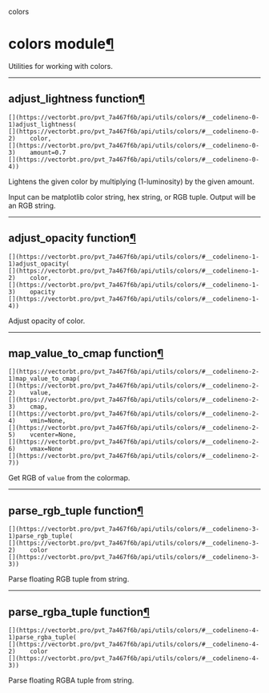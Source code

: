 colors

#  colors module[](https://github.com/polakowo/vectorbt.pro/blob/6e344a8230eaf718593f4570378486ee1d4178f6/vectorbtpro/utils/colors.py "Jump to source")[¶](https://vectorbt.pro/pvt_7a467f6b/api/utils/colors/#vectorbtpro.utils.colors "Permanent link")

Utilities for working with colors.

* * *

## adjust_lightness function[](https://github.com/polakowo/vectorbt.pro/blob/6e344a8230eaf718593f4570378486ee1d4178f6/vectorbtpro/utils/colors.py#L91-L112 "Jump to source")[¶](https://vectorbt.pro/pvt_7a467f6b/api/utils/colors/#vectorbtpro.utils.colors.adjust_lightness "Permanent link")
    
    
    [](https://vectorbt.pro/pvt_7a467f6b/api/utils/colors/#__codelineno-0-1)adjust_lightness(
    [](https://vectorbt.pro/pvt_7a467f6b/api/utils/colors/#__codelineno-0-2)    color,
    [](https://vectorbt.pro/pvt_7a467f6b/api/utils/colors/#__codelineno-0-3)    amount=0.7
    [](https://vectorbt.pro/pvt_7a467f6b/api/utils/colors/#__codelineno-0-4))
    

Lightens the given color by multiplying (1-luminosity) by the given amount.

Input can be matplotlib color string, hex string, or RGB tuple. Output will be an RGB string.

* * *

## adjust_opacity function[](https://github.com/polakowo/vectorbt.pro/blob/6e344a8230eaf718593f4570378486ee1d4178f6/vectorbtpro/utils/colors.py#L76-L88 "Jump to source")[¶](https://vectorbt.pro/pvt_7a467f6b/api/utils/colors/#vectorbtpro.utils.colors.adjust_opacity "Permanent link")
    
    
    [](https://vectorbt.pro/pvt_7a467f6b/api/utils/colors/#__codelineno-1-1)adjust_opacity(
    [](https://vectorbt.pro/pvt_7a467f6b/api/utils/colors/#__codelineno-1-2)    color,
    [](https://vectorbt.pro/pvt_7a467f6b/api/utils/colors/#__codelineno-1-3)    opacity
    [](https://vectorbt.pro/pvt_7a467f6b/api/utils/colors/#__codelineno-1-4))
    

Adjust opacity of color.

* * *

## map_value_to_cmap function[](https://github.com/polakowo/vectorbt.pro/blob/6e344a8230eaf718593f4570378486ee1d4178f6/vectorbtpro/utils/colors.py#L20-L61 "Jump to source")[¶](https://vectorbt.pro/pvt_7a467f6b/api/utils/colors/#vectorbtpro.utils.colors.map_value_to_cmap "Permanent link")
    
    
    [](https://vectorbt.pro/pvt_7a467f6b/api/utils/colors/#__codelineno-2-1)map_value_to_cmap(
    [](https://vectorbt.pro/pvt_7a467f6b/api/utils/colors/#__codelineno-2-2)    value,
    [](https://vectorbt.pro/pvt_7a467f6b/api/utils/colors/#__codelineno-2-3)    cmap,
    [](https://vectorbt.pro/pvt_7a467f6b/api/utils/colors/#__codelineno-2-4)    vmin=None,
    [](https://vectorbt.pro/pvt_7a467f6b/api/utils/colors/#__codelineno-2-5)    vcenter=None,
    [](https://vectorbt.pro/pvt_7a467f6b/api/utils/colors/#__codelineno-2-6)    vmax=None
    [](https://vectorbt.pro/pvt_7a467f6b/api/utils/colors/#__codelineno-2-7))
    

Get RGB of `value` from the colormap.

* * *

## parse_rgb_tuple function[](https://github.com/polakowo/vectorbt.pro/blob/6e344a8230eaf718593f4570378486ee1d4178f6/vectorbtpro/utils/colors.py#L70-L73 "Jump to source")[¶](https://vectorbt.pro/pvt_7a467f6b/api/utils/colors/#vectorbtpro.utils.colors.parse_rgb_tuple "Permanent link")
    
    
    [](https://vectorbt.pro/pvt_7a467f6b/api/utils/colors/#__codelineno-3-1)parse_rgb_tuple(
    [](https://vectorbt.pro/pvt_7a467f6b/api/utils/colors/#__codelineno-3-2)    color
    [](https://vectorbt.pro/pvt_7a467f6b/api/utils/colors/#__codelineno-3-3))
    

Parse floating RGB tuple from string.

* * *

## parse_rgba_tuple function[](https://github.com/polakowo/vectorbt.pro/blob/6e344a8230eaf718593f4570378486ee1d4178f6/vectorbtpro/utils/colors.py#L64-L67 "Jump to source")[¶](https://vectorbt.pro/pvt_7a467f6b/api/utils/colors/#vectorbtpro.utils.colors.parse_rgba_tuple "Permanent link")
    
    
    [](https://vectorbt.pro/pvt_7a467f6b/api/utils/colors/#__codelineno-4-1)parse_rgba_tuple(
    [](https://vectorbt.pro/pvt_7a467f6b/api/utils/colors/#__codelineno-4-2)    color
    [](https://vectorbt.pro/pvt_7a467f6b/api/utils/colors/#__codelineno-4-3))
    

Parse floating RGBA tuple from string.
